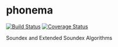# phonema
[![Build Status](https://travis-ci.org/rifttech/phonema.svg?branch=master)](https://travis-ci.org/rifttech/phonema)
[![Coverage Status](https://coveralls.io/repos/github/rifttech/phonema/badge.svg?branch=master)](https://coveralls.io/github/rifttech/phonema?branch=master)

Soundex and Extended Soundex Algorithms
